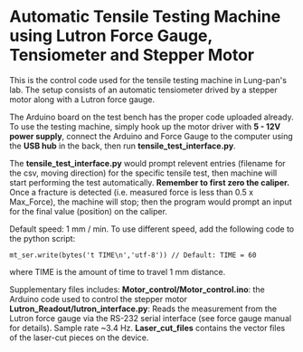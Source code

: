 # Automatic Tensile Testing Machine using Lutron Force Gauge, Tensiometer and Stepper Motor

This is the control code used for the tensile testing machine in Lung-pan's lab. 
The setup consists of an automatic tensiometer drived by a stepper motor along with a Lutron force gauge.

The Arduino board on the test bench has the proper code uploaded already. 
To use the testing machine, simply hook up the motor driver with **5 - 12V power supply**, connect the Arduino and Force Gauge to the computer using the **USB hub** in the back, then run **tensile_test_interface.py**.

The **tensile_test_interface.py** would prompt relevent entries (filename for the csv, moving direction) for the specific tensile test, then machine will start performing the test automatically. 
**Remember to first zero the caliper.**
Once a fracture is detected (i.e. measured force is less than 0.5 x Max_Force), the machine will stop; then the program would prompt an input for the final value (position) on the caliper.

Default speed:  1 mm / min. To use different speed, add the following code to the python script:
~~~
mt_ser.write(bytes('t TIME\n','utf-8')) // Default: TIME = 60
~~~
where TIME is the amount of time to travel 1 mm distance.

Supplementary files includes: 
**Motor_control/Motor_control.ino**: the Arduino code used to control the stepper motor
**Lutron_Readout/lutron_interface.py**: Reads the measurement from the Lutron force gauge via the RS-232 serial interface (see force gauge manual for details). Sample rate ~3.4 Hz. 
**Laser_cut_files** contains the vector files of the laser-cut pieces on the device.
